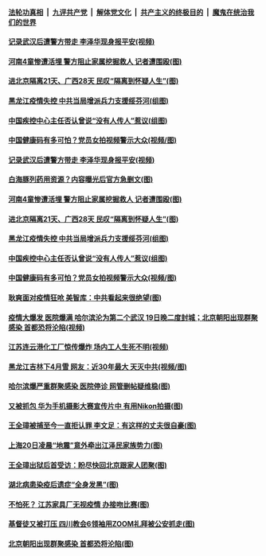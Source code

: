 ####  [法轮功真相](../../../../basic/blob/master/README.md?t=04230331) &nbsp;|&nbsp; [九评共产党](../../../../9ping.md/blob/master/README.md?t=04230331) &nbsp;|&nbsp; [解体党文化](../../../../jtdwh.md/blob/master/README.md?t=04230331)  &nbsp;|&nbsp; [共产主义的终极目的](../../../../gczydzjmd.md/blob/master/README.md?t=04230331) &nbsp;|&nbsp; [魔鬼在统治我们的世界](../../../../mgztzwmdsj.md/blob/master/README.md?t=04230331) 

#### [记录武汉后遭警方带走 李泽华现身报平安(视频)](../pages/p1/930721.md?t=04230331) 

#### [河南4童惨遭活埋 警方阻止家属挖掘救人 记者遭围殴(图)](../pages/p1/930703.md?t=04230331) 

#### [进北京隔离21天、广西28天 民叹“隔离到怀疑人生”(图)](../pages/p1/930706.md?t=04230331) 

#### [黑龙江疫情失控 中共当局增派兵力支援绥芬河(组图)](../pages/p1/930691.md?t=04230331) 

#### [中国疾控中心主任否认曾说“没有人传人”惹议(组图)](../pages/p1/930638.md?t=04230331) 

#### [中国健康码有多可怕？党员女拍视频警示大众(视频/图)](../pages/p1/930624.md?t=04230331) 

#### [记录武汉后遭警方带走 李泽华现身报平安(视频)](../pages/p1/930721.md?t=04230331) 

#### [白海豚列药用资源？内容曝光后官方急删文(图)](../pages/p1/930710.md?t=04230331) 

#### [河南4童惨遭活埋 警方阻止家属挖掘救人 记者遭围殴(图)](../pages/p1/930703.md?t=04230331) 

#### [进北京隔离21天、广西28天 民叹“隔离到怀疑人生”(图)](../pages/p1/930706.md?t=04230331) 

#### [黑龙江疫情失控 中共当局增派兵力支援绥芬河(组图)](../pages/p1/930691.md?t=04230331) 

#### [中国疾控中心主任否认曾说“没有人传人”惹议(组图)](../pages/p1/930638.md?t=04230331) 

#### [中国健康码有多可怕？党员女拍视频警示大众(视频/图)](../pages/p1/930624.md?t=04230331) 

#### [耿爽面对疫情狂呛 美智库：中共看起来很绝望(图)](../pages/p1/930633.md?t=04230331) 

#### [疫情大爆发 医院爆满 哈尔滨沦为第二个武汉 19日晚二度封城；北京朝阳出现群聚感染 首都恐将沦陷(视频)](../pages/p1/930590.md?t=04230331) 

#### [江苏连云港化工厂惊传爆炸 场内工人生死不明(视频)](../pages/p1/930627.md?t=04230331) 

#### [黑龙江吉林下4月雪 网友：近30年最大 天灭中共(视频/图)](../pages/p1/930591.md?t=04230331) 

#### [哈尔滨爆严重群聚感染 医院停诊 网管删帖疑维稳(图)](../pages/p1/930587.md?t=04230331) 

#### [又被抓包 华为手机摄影大赛宣传片中 有用Nikon拍摄(图)](../pages/p1/930569.md?t=04230331) 

#### [王全璋被捕至今一直拒认罪 李文足：有这样的丈夫很自豪(图)](../pages/p1/930541.md?t=04230331) 

#### [上海20日凌晨“地震”意外牵出江泽民家族势力(图)](../pages/p1/930460.md?t=04230331) 

#### [王全璋出狱后首受访：盼尽快回北京跟家人团聚(图)](../pages/p1/930483.md?t=04230331) 

#### [湖北病患染疫后遗症“全身发黑”(图)](../pages/p1/930481.md?t=04230331) 

#### [不怕死？ 江苏家具厂无视疫情 办接吻比赛(图)](../pages/p1/930479.md?t=04230331) 

#### [基督徒又被打压 四川教会6领袖用ZOOM礼拜被公安抓走(图)](../pages/p1/930451.md?t=04230331) 

#### [北京朝阳出现群聚感染 首都恐将沦陷(图)](../pages/p1/930453.md?t=04230331) 

